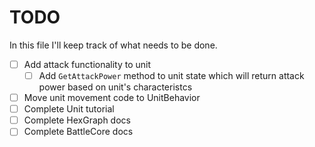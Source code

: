 # TODO

In this file I'll keep track of what needs to be done.

- [ ] Add attack functionality to unit
  - [ ] Add `GetAttackPower` method to unit state which will return attack power based on unit's characteristcs
- [ ] Move unit movement code to UnitBehavior
- [ ] Complete Unit tutorial
- [ ] Complete HexGraph docs
- [ ] Complete BattleCore docs
